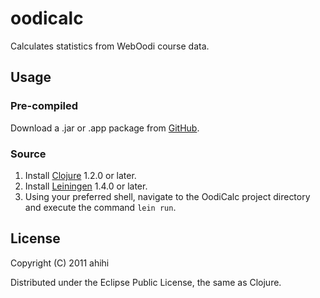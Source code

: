 # oodicalc

Calculates statistics from WebOodi course data.

## Usage

### Pre-compiled

Download a .jar or .app package from [GitHub](https://github.com/ahihi/oodicalc/archives/master).

### Source

1. Install [Clojure](http://clojure.org/) 1.2.0 or later.
2. Install [Leiningen](https://github.com/technomancy/leiningen) 1.4.0 or later.
3. Using your preferred shell, navigate to the OodiCalc project directory and execute the command `lein run`.

## License

Copyright (C) 2011 ahihi

Distributed under the Eclipse Public License, the same as Clojure.
